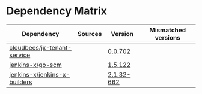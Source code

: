 # Dependency Matrix

Dependency | Sources | Version | Mismatched versions
---------- | ------- | ------- | -------------------
[cloudbees/jx-tenant-service](https://github.com/cloudbees/jx-tenant-service) |  | [0.0.702](https://github.com/cloudbees/jx-tenant-service/releases/tag/v0.0.702) | 
[jenkins-x/go-scm](https://github.com/jenkins-x/go-scm) |  | [1.5.122]() | 
[jenkins-x/jenkins-x-builders](https://github.com/jenkins-x/jenkins-x-builders) |  | [2.1.32-662]() | 
